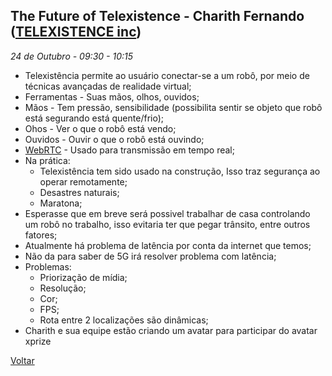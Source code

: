 ## The Future of Telexistence - Charith Fernando ([TELEXISTENCE inc](https://tx-inc.com/))
_24 de Outubro - 09:30 - 10:15_

* Telexistência permite ao usuário conectar-se a um robô, por meio de técnicas avançadas de realidade virtual;
* Ferramentas - Suas mãos, olhos, ouvidos;
* Mãos - Tem pressão, sensibilidade (possibilita sentir se objeto que robô está segurando está quente/frio);
* Ohos - Ver o que o robô está vendo;
* Ouvidos - Ouvir o que o robô está ouvindo;
* [WebRTC](https://webrtc.org/) - Usado para transmissão em tempo real;
* Na prática:
    - Telexistência tem sido usado na construção, Isso traz segurança ao operar remotamente;
    - Desastres naturais;
    - Maratona;
* Esperasse que em breve será possivel trabalhar de casa controlando um robô no trabalho, isso evitaria ter que pegar trânsito, entre outros fatores;
* Atualmente há problema de latência por conta da internet que temos;
* Não da para saber de 5G irá resolver problema com latência;
* Problemas: 
    - Priorização de mídia;
    - Resolução;
    - Cor;
    - FPS;
    - Rota entre 2 localizações são dinâmicas;
* Charith e sua equipe estão criando um avatar para participar do avatar xprize 

[Voltar](/webbr2017)